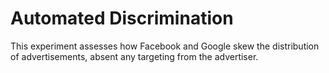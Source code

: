 # Automated Discrimination

This experiment assesses how Facebook and Google skew the distribution of advertisements, absent any targeting from the advertiser.